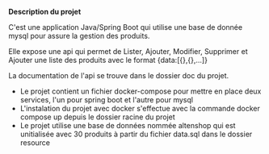 **Description du projet**

C'est une application Java/Spring Boot qui utilise une base de donnée mysql pour assure la gestion des produits.

Elle expose une api qui permet de Lister, Ajouter, Modifier, Supprimer et Ajouter une liste des produits avec le format {data:[{},{},...]} 

La documentation de l'api se trouve dans le dossier doc du projet.

- Le projet contient un fichier docker-compose pour mettre en place deux services, l'un pour spring boot et l'autre pour mysql
- L'instalation du projet avec docker s'effectue avec la commande docker compose up depuis le dossier racine du projet
- Le projet utilise une base de données nommée altenshop qui est unitialisée avec 30 produits à partir du fichier data.sql dans le dossier resource

